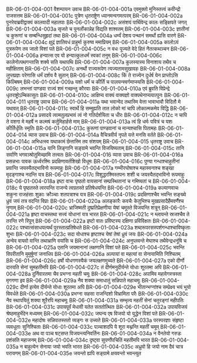 BR-06-01-004-001	वैशम्पायन उवाच
BR-06-01-004-001a	एवमुक्तो मुनिस्तत्त्वं कवीन्द्रो राजसत्तम
BR-06-01-004-001c	पुत्रेण धृतराष्ट्रेण ध्यानमन्वगमत्परम्
BR-06-01-004-002a	पुनरेवाब्रवीद्वाक्यं कालवादी महातपाः
BR-06-01-004-002c	असंशयं पार्थिवेन्द्र कालः सङ्क्षिपते जगत्
BR-06-01-004-003a	सृजते च पुनर्लोकान्नेह विद्यति शाश्वतम्
BR-06-01-004-003c	ज्ञातीनां च कुरूणां च सम्बन्धिसुहृदां तथा
BR-06-01-004-004a	धर्म्यं देशय पन्थानं समर्थो ह्यसि वारणे
BR-06-01-004-004c	क्षुद्रं ज्ञातिवधं प्राहुर्मा कुरुष्व ममाप्रियम्
BR-06-01-004-005a	कालोऽयं पुत्ररूपेण तव जातो विशां पते
BR-06-01-004-005c	न वधः पूज्यते वेदे हितं नैतत्कथञ्चन
BR-06-01-004-006a	हन्यात्स एव यो हन्यात्कुलधर्मं स्वकां तनुम्
BR-06-01-004-006c	कालेनोत्पथगन्तासि शक्ये सति यथापथि
BR-06-01-004-007a	कुलस्यास्य विनाशाय तथैव च महीक्षिताम्
BR-06-01-004-007c	अनर्थो राज्यरूपेण त्यज्यतामसुखावहः
BR-06-01-004-008a	लुप्तप्रज्ञः परेणासि धर्मं दर्शय वै सुतान्
BR-06-01-004-008c	किं ते राज्येन दुर्धर्ष येन प्राप्तोऽसि किल्बिषम्
BR-06-01-004-009a	यशो धर्मं च कीर्तिं च पालयन्स्वर्गमाप्स्यसि
BR-06-01-004-009c	लभन्तां पाण्डवा राज्यं शमं गच्छन्तु कौरवाः
BR-06-01-004-010a	एवं ब्रुवति विप्रेन्द्रे धृतराष्ट्रोऽम्बिकासुतः
BR-06-01-004-010c	आक्षिप्य वाक्यं वाक्यज्ञो वाक्पथेनाप्ययात्पुनः
BR-06-01-004-011	धृतराष्ट्र उवाच
BR-06-01-004-011a	यथा भवान्वेद तथास्मि वेत्ता भावाभावौ विदितौ मे यथावत्
BR-06-01-004-011c	स्वार्थे हि सम्मुह्यति तात लोको मां चापि लोकात्मकमेव विद्धि
BR-06-01-004-012a	प्रसादये त्वामतुलप्रभावं त्वं नो गतिर्दर्शयिता च धीरः
BR-06-01-004-012c	न चापि ते वशगा मे महर्षे न कल्मषं कर्तुमिहार्हसे माम्
BR-06-01-004-013a	त्वं हि धर्मः पवित्रं च यशः कीर्तिर्धृतिः स्मृतिः
BR-06-01-004-013c	कुरूणां पाण्डवानां च मान्यश्चासि पितामहः
BR-06-01-004-014	व्यास उवाच
BR-06-01-004-014a	वैचित्रवीर्य नृपते यत्ते मनसि वर्तते
BR-06-01-004-014c	अभिधत्स्व यथाकामं छेत्तास्मि तव संशयम्
BR-06-01-004-015	धृतराष्ट्र उवाच
BR-06-01-004-015a	यानि लिङ्गानि सङ्ग्रामे भवन्ति विजयिष्यताम्
BR-06-01-004-015c	तानि सर्वाणि भगवञ्श्रोतुमिच्छामि तत्त्वतः
BR-06-01-004-016	व्यास उवाच
BR-06-01-004-016a	प्रसन्नभाः पावक ऊर्ध्वरश्मिः प्रदक्षिणावर्तशिखो विधूमः
BR-06-01-004-016c	पुण्या गन्धाश्चाहुतीनां प्रवान्ति जयस्यैतद्भाविनो रूपमाहुः
BR-06-01-004-017a	गम्भीरघोषाश्च महास्वनाश्च शङ्खा मृदङ्गाश्च नदन्ति यत्र
BR-06-01-004-017c	विशुद्धरश्मिस्तपनः शशी च जयस्यैतद्भाविनो रूपमाहुः
BR-06-01-004-018a	इष्टा वाचः पृष्ठतो वायसानां सम्प्रस्थितानां च गमिष्यतां च
BR-06-01-004-018c	ये पृष्ठतस्ते त्वरयन्ति राजन्ये त्वग्रतस्ते प्रतिषेधयन्ति
BR-06-01-004-019a	कल्याणवाचः शकुना राजहंसाः शुकाः क्रौञ्चाः शतपत्राश्च यत्र
BR-06-01-004-019c	प्रदक्षिणाश्चैव भवन्ति सङ्ख्ये ध्रुवं जयं तत्र वदन्ति विप्राः
BR-06-01-004-020a	अलङ्कारैः कवचैः केतुभिश्च मुखप्रसादैर्हेमवर्णैश्च नॄणाम्
BR-06-01-004-020c	भ्राजिष्मती दुष्प्रतिप्रेक्षणीया येषां चमूस्ते विजयन्ति शत्रून्
BR-06-01-004-021a	हृष्टा वाचस्तथा सत्त्वं योधानां यत्र भारत
BR-06-01-004-021c	न म्लायन्ते स्रजश्चैव ते तरन्ति रणे रिपून्
BR-06-01-004-022a	इष्टो वातः प्रविष्टस्य दक्षिणा प्रविविक्षतः
BR-06-01-004-022c	पश्चात्संसाधयत्यर्थं पुरस्तात्प्रतिषेधते
BR-06-01-004-023a	शब्दरूपरसस्पर्शगन्धाश्चाविष्कृताः शुभाः
BR-06-01-004-023c	सदा योधाश्च हृष्टाश्च येषां तेषां ध्रुवं जयः
BR-06-01-004-024a	अन्वेव वायवो वान्ति तथाभ्राणि वयांसि च
BR-06-01-004-024c	अनुप्लवन्ते मेघाश्च तथैवेन्द्रधनूंषि च
BR-06-01-004-025a	एतानि जयमानानां लक्षणानि विशां पते
BR-06-01-004-025c	भवन्ति विपरीतानि मुमूर्षूणां जनाधिप
BR-06-01-004-026a	अल्पायां वा महत्यां वा सेनायामिति निश्चितम्
BR-06-01-004-026c	हर्षो योधगणस्यैकं जयलक्षणमुच्यते
BR-06-01-004-027a	एको दीर्णो दारयति सेनां सुमहतीमपि
BR-06-01-004-027c	तं दीर्णमनुदीर्यन्ते योधाः शूरतमा अपि
BR-06-01-004-028a	दुर्निवारतमा चैव प्रभग्ना महती चमूः
BR-06-01-004-028c	अपामिव महावेगस्त्रस्ता मृगगणा इव
BR-06-01-004-029a	नैव शक्या समाधातुं सन्निपाते महाचमूः
BR-06-01-004-029c	दीर्णा इत्येव दीर्यन्ते योधाः शूरतमा अपि
BR-06-01-004-029e	भीतान्भग्नांश्च सम्प्रेक्ष्य भयं भूयो विवर्धते
BR-06-01-004-030a	प्रभग्ना सहसा राजन्दिशो विभ्रामिता परैः
BR-06-01-004-030c	नैव स्थापयितुं शक्या शूरैरपि महाचमूः
BR-06-01-004-031a	सम्भृत्य महतीं सेनां चतुरङ्गां महीपतिः
BR-06-01-004-031c	उपायपूर्वं मेधावी यतेत सततोत्थितः
BR-06-01-004-032a	उपायविजयं श्रेष्ठमाहुर्भेदेन मध्यमम्
BR-06-01-004-032c	जघन्य एष विजयो यो युद्धेन विशां पते
BR-06-01-004-032e	महादोषः सन्निपातस्ततो व्यङ्गः स उच्यते
BR-06-01-004-033a	परस्परज्ञाः संहृष्टा व्यवधूताः सुनिश्चिताः
BR-06-01-004-033c	पञ्चाशदपि ये शूरा मथ्नन्ति महतीं चमूम्
BR-06-01-004-033e	अथ वा पञ्च षट्सप्त विजयन्त्यनिवर्तिनः
BR-06-01-004-034a	न वैनतेयो गरुडः प्रशंसति महाजनम्
BR-06-01-004-034c	दृष्ट्वा सुपर्णोपचितिं महतीमपि भारत
BR-06-01-004-035a	न बाहुल्येन सेनाया जयो भवति भारत
BR-06-01-004-035c	अध्रुवो हि जयो नाम दैवं चात्र परायणम्
BR-06-01-004-035e	जयन्तो ह्यपि सङ्ग्रामे क्षयवन्तो भवन्त्युत
